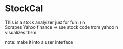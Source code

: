 # StockCal

This is a stock analyizer just for fun :) n\
Scrapes Yahoo finance -> use stock code from yahoo n\
visualizes them 

note: make it into a user interface
